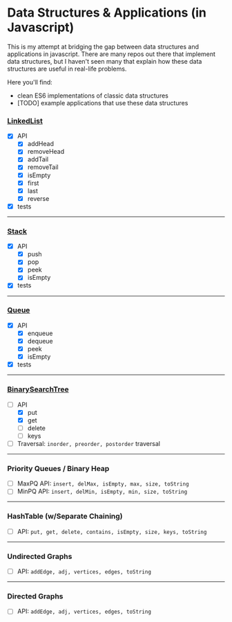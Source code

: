 # Data Structures & Applications (in Javascript)

This is my attempt at bridging the gap between data structures and applications in javascript. There are many repos out there that implement data structures, but I haven't seen many that explain how these data structures are useful in real-life problems.

Here you'll find:
* clean ES6 implementations of classic data structures
* [TODO] example applications that use these data structures

### [LinkedList](linkedList/LinkedList.js)
- [x] API
  - [x] addHead
  - [x] removeHead
  - [x] addTail
  - [x] removeTail
  - [x] isEmpty
  - [x] first
  - [x] last
  - [x] reverse
- [x] tests

---

### [Stack](stack/Stack.js)
- [x] API
  - [x] push
  - [x] pop
  - [x] peek
  - [x] isEmpty
- [x] tests

---

### [Queue](queue/Queue.js)
- [x] API
  - [x] enqueue
  - [x] dequeue
  - [x] peek
  - [x] isEmpty
- [x] tests

---

### [BinarySearchTree](binarySearchTree/BinarySearchTree.js)
- [ ] API
  - [x] put
  - [x] get
  - [ ] delete
  - [ ] keys
- [ ] Traversal: `inorder, preorder, postorder` traversal

---

### Priority Queues / Binary Heap
- [ ] MaxPQ API: `insert, delMax, isEmpty, max, size, toString`
- [ ] MinPQ API: `insert, delMin, isEmpty, min, size, toString`

---

### HashTable (w/Separate Chaining)
- [ ] API: `put, get, delete, contains, isEmpty, size, keys, toString`

---

### Undirected Graphs
- [ ] API: `addEdge, adj, vertices, edges, toString`

---

### Directed Graphs
- [ ] API: `addEdge, adj, vertices, edges, toString`
